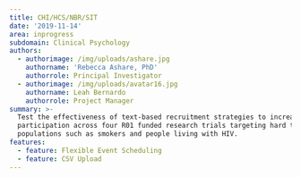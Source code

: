 ```yaml
---
title: CHI/HCS/NBR/SIT
date: '2019-11-14'
area: inprogress
subdomain: Clinical Psychology
authors:
  - authorimage: /img/uploads/ashare.jpg
    authorname: 'Rebecca Ashare, PhD'
    authorrole: Principal Investigator
  - authorimage: /img/uploads/avatar16.jpg
    authorname: Leah Bernardo
    authorrole: Project Manager
summary: >-
  Test the effectiveness of text-based recruitment strategies to increase
  participation across four R01 funded research trials targeting hard to reach
  populations such as smokers and people living with HIV.
features:
  - feature: Flexible Event Scheduling
  - feature: CSV Upload
---
```



